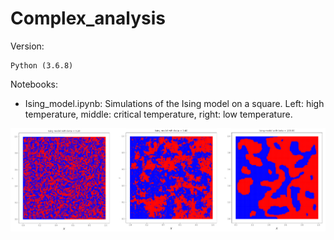 # Complex_analysis


Version:
```
Python (3.6.8)
```


Notebooks: 

- Ising_model.ipynb: Simulations of the Ising model on a square. Left: high temperature, middle: critical temperature, right: low temperature.

<img src = "./Pictures/ising.png" width=800>





